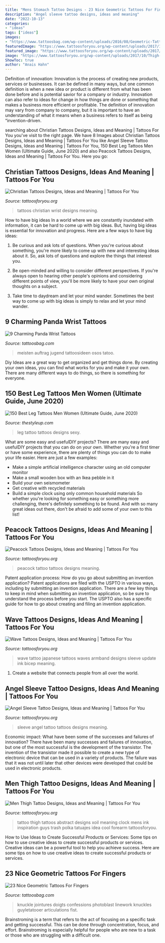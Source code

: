 ```yaml
---
title: "Mens Stomach Tattoo Designs - 23 Nice Geometric Tattoos For Fingers"
description: "Angel sleeve tattoo designs, ideas and meaning"
date: "2022-10-13"
categories:
- "ideas"
tags: ["ideas"]
images:
- "https://www.tattoosbag.com/wp-content/uploads/2016/08/Geometric-Tattoo-9-FT113TB113.jpg"
featuredImage: "https://www.tattoosforyou.org/wp-content/uploads/2017/10/Thigh-Tattoo-Men.jpg"
featured_image: "https://www.tattoosforyou.org/wp-content/uploads/2017/10/Thigh-Tattoo-Men.jpg"
image: "https://www.tattoosforyou.org/wp-content/uploads/2017/10/Thigh-Tattoo-Men.jpg"
ShowToc: true
author: "Anais Hahn"
---
```



Definition of innovation:
Innovation is the process of creating new products, services or businesses. It can be defined in many ways, but one common definition is when a new idea or product is different from what has been done before and is potential savior for a company or industry. Innovation can also refer to ideas for change in how things are done or something that makes a business more efficient or profitable. The definition of innovation may vary from company to company, but it is important to have an understanding of what it means when a business refers to itself as being “invention-driven.

	

		
searching about Christian Tattoos Designs, Ideas and Meaning | Tattoos For You you've visit to the right page. We have 8 Images about Christian Tattoos Designs, Ideas and Meaning | Tattoos For You like Angel Sleeve Tattoo Designs, Ideas and Meaning | Tattoos For You, 150 Best Leg Tattoos Men Women (Ultimate Guide, June 2020) and also Peacock Tattoos Designs, Ideas and Meaning | Tattoos For You. Here you go:
		
    
## Christian Tattoos Designs, Ideas And Meaning | Tattoos For You

<img loading=lazy src="https://www.tattoosforyou.org/wp-content/uploads/2013/09/Christian-Wrist-Tattoos.jpg" onerror="this.onerror=null;this.src='https://tse3.mm.bing.net/th?id=OIP.X987IA0oHh4HHnHR7GlOqAHaJ4&amp;pid=15.1';" alt="Christian Tattoos Designs, Ideas and Meaning | Tattoos For You">

_Source: tattoosforyou.org_

>tattoos christian wrist designs meaning. 

	

How to have big ideas
In a world where we are constantly inundated with information, it can be hard to come up with big ideas. But, having big ideas is essential for innovation and progress. Here are a few ways to have big ideas:
1) Be curious and ask lots of questions. When you're curious about something, you're more likely to come up with new and interesting ideas about it. So, ask lots of questions and explore the things that interest you.

2) Be open-minded and willing to consider different perspectives. If you're always open to hearing other people's opinions and considering different points of view, you'll be more likely to have your own original thoughts on a subject.

3) Take time to daydream and let your mind wander. Sometimes the best way to come up with big ideas is simply to relax and let your mind wander.

    
## 9 Charming Panda Wrist Tattoos

<img loading=lazy src="https://www.tattoosbag.com/wp-content/uploads/2016/09/Lovely-Panda-Tattoo-On-Wrist.jpg" onerror="this.onerror=null;this.src='https://tse1.mm.bing.net/th?id=OIP.ZvmpLE1UOc6fW17Mxip6AwHaJ4&amp;pid=15.1';" alt="9 Charming Panda Wrist Tattoos">

_Source: tattoosbag.com_

>meisten auftrag jugend tattoosideen osos tatoo. 

	

Diy Ideas are a great way to get organized and get things done. By creating your own ideas, you can find what works for you and make it your own. There are many different ways to do things, so there is something for everyone.

    
## 150 Best Leg Tattoos Men Women (Ultimate Guide, June 2020)

<img loading=lazy src="https://thestyleup.com/wp-content/uploads/2015/02/Leg-Tattoos-23.jpg" onerror="this.onerror=null;this.src='https://tse3.mm.bing.net/th?id=OIP.92MEHIVYqDvEo2ObXT1HlAHaJ6&amp;pid=15.1';" alt="150 Best Leg Tattoos Men Women (Ultimate Guide, June 2020)">

_Source: thestyleup.com_

>leg tattoo tattoos designs sexy. 

	

What are some easy and usefulDIY projects?
There are many easy and usefulDIY projects that you can do on your own. Whether you're a first timer or have some experience, there are plenty of things you can do to make your life easier. Here are just a few examples: 
- Make a simple artificial intelligence character using an old computer monitor 
- Make a small wooden box with an Ikea pebble in it 
- Build your own seismometer 
- Get creative with recycled materials 
- Build a simple clock using only common household materials 
So whether you're looking for something easy or something more challenging, there's definitely something to be found. And with so many great ideas out there, don't be afraid to add some of your own to this list!

    
## Peacock Tattoos Designs, Ideas And Meaning | Tattoos For You

<img loading=lazy src="http://www.tattoosforyou.org/wp-content/uploads/2013/09/Peacock-Tattoo-768x1024.jpg" onerror="this.onerror=null;this.src='https://tse3.mm.bing.net/th?id=OIP.MDxKSn3sOpqIrDI_d8xSqgHaJ4&amp;pid=15.1';" alt="Peacock Tattoos Designs, Ideas and Meaning | Tattoos For You">

_Source: tattoosforyou.org_

>peacock tattoo tattoos designs meaning. 

	

Patent application process: How do you go about submitting an invention application?
Patent applications are filed with the USPTO in various ways, including by submitting an invention application. There are a few key things to keep in mind when submitting an invention application, so be sure to understand the process before you start. The USPTO also has a specific guide for how to go about creating and filing an invention application.

    
## Wave Tattoos Designs, Ideas And Meaning | Tattoos For You

<img loading=lazy src="http://www.tattoosforyou.org/wp-content/uploads/2016/05/Wave-Armband-Tattoo.jpg" onerror="this.onerror=null;this.src='https://tse4.mm.bing.net/th?id=OIP.WfXF1rGPDcatpWbpjnN-ZQHaJ3&amp;pid=15.1';" alt="Wave Tattoos Designs, Ideas and Meaning | Tattoos For You">

_Source: tattoosforyou.org_

>wave tattoo japanese tattoos waves armband designs sleeve update ink bicep meaning. 

	

1. Create a website that connects people from all over the world.

    
## Angel Sleeve Tattoo Designs, Ideas And Meaning | Tattoos For You

<img loading=lazy src="https://www.tattoosforyou.org/wp-content/uploads/2017/11/Angel-Sleeve-Tattoos.jpg" onerror="this.onerror=null;this.src='https://tse1.mm.bing.net/th?id=OIP.sMA8vxhnkOs29SSJQELtCwHaMl&amp;pid=15.1';" alt="Angel Sleeve Tattoo Designs, Ideas and Meaning | Tattoos For You">

_Source: tattoosforyou.org_

>sleeve angel tattoo tattoos designs meaning. 

	

Economic impact: What have been some of the successes and failures of innovation?
There have been many successes and failures of innovation, but one of the most successful is the development of the transistor. The invention of the transistor made it possible to create a new type of electronic device that can be used in a variety of products. The failure was that it was not until later that other devices were developed that could be used in electronic products.

    
## Men Thigh Tattoo Designs, Ideas And Meaning | Tattoos For You

<img loading=lazy src="https://www.tattoosforyou.org/wp-content/uploads/2017/10/Thigh-Tattoo-Men.jpg" onerror="this.onerror=null;this.src='https://tse4.mm.bing.net/th?id=OIP.uw6wLuceONQHeUHAw4IldwHaJ4&amp;pid=15.1';" alt="Men Thigh Tattoo Designs, Ideas and Meaning | Tattoos For You">

_Source: tattoosforyou.org_

>tattoo thigh tattoos abstract designs xoil meaning clock mens ink inspiration guys trash polka tatuajes idea cool forearm tattoosforyou. 

	

How to Use Ideas to Create Successful Products or Services: Some tips on how to use creative ideas to create successful products or services.
Creative ideas can be a powerful tool to help you achieve success. Here are some tips on how to use creative ideas to create successful products or services.

    
## 23 Nice Geometric Tattoos For Fingers

<img loading=lazy src="https://www.tattoosbag.com/wp-content/uploads/2016/08/Geometric-Tattoo-9-FT113TB113.jpg" onerror="this.onerror=null;this.src='https://tse4.mm.bing.net/th?id=OIP.YvS4-a3P3YdOfG4Rt4T7yAHaJ4&amp;pid=15.1';" alt="23 Nice Geometric Tattoos For Fingers">

_Source: tattoosbag.com_

>knuckle jointures doigts confessions photoblast linework knuckles guyletatooer articulations fist. 

	

Brainstroming is a term that refers to the act of focusing on a specific task and getting successful. This can be done through concentration, focus, and effort. Brainstroming is especially helpful for people who are new to a task or those who are struggling with a difficult one.

